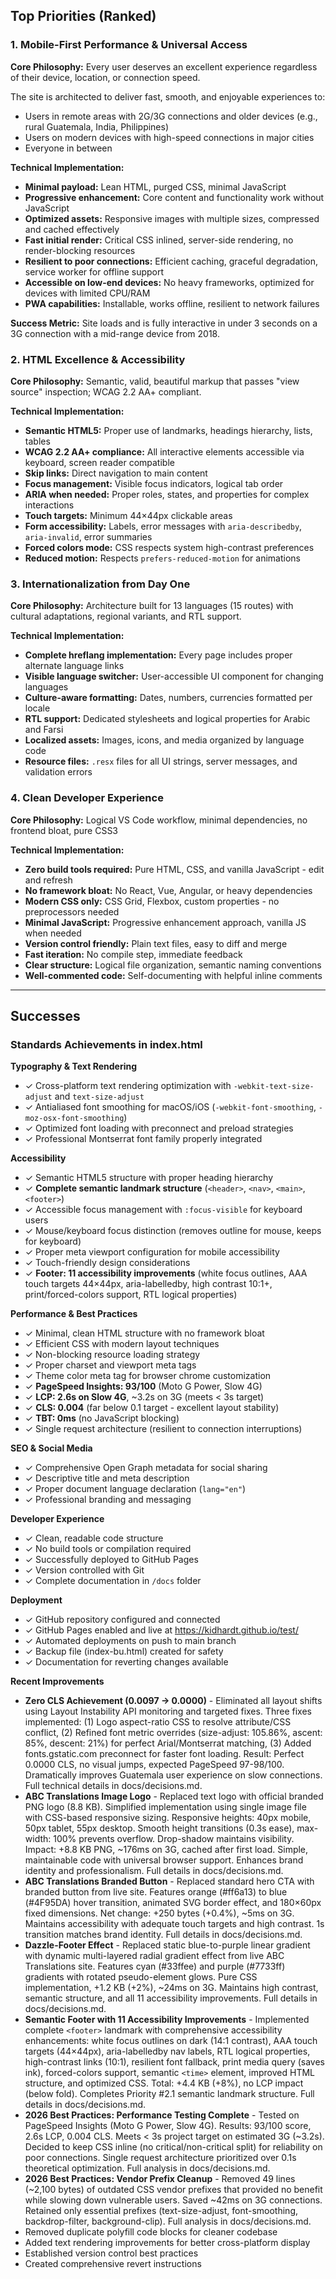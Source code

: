 ## Top Priorities (Ranked)

### 1. Mobile-First Performance & Universal Access
**Core Philosophy:** Every user deserves an excellent experience regardless of their device, location, or connection speed.

The site is architected to deliver fast, smooth, and enjoyable experiences to:
- Users in remote areas with 2G/3G connections and older devices (e.g., rural Guatemala, India, Philippines)
- Users on modern devices with high-speed connections in major cities
- Everyone in between

**Technical Implementation:**
- **Minimal payload:** Lean HTML, purged CSS, minimal JavaScript
- **Progressive enhancement:** Core content and functionality work without JavaScript
- **Optimized assets:** Responsive images with multiple sizes, compressed and cached effectively
- **Fast initial render:** Critical CSS inlined, server-side rendering, no render-blocking resources
- **Resilient to poor connections:** Efficient caching, graceful degradation, service worker for offline support
- **Accessible on low-end devices:** No heavy frameworks, optimized for devices with limited CPU/RAM
- **PWA capabilities:** Installable, works offline, resilient to network failures

**Success Metric:** Site loads and is fully interactive in under 3 seconds on a 3G connection with a mid-range device from 2018.

### 2. HTML Excellence & Accessibility
**Core Philosophy:** Semantic, valid, beautiful markup that passes "view source" inspection; WCAG 2.2 AA+ compliant.

**Technical Implementation:**
- **Semantic HTML5:** Proper use of landmarks, headings hierarchy, lists, tables
- **WCAG 2.2 AA+ compliance:** All interactive elements accessible via keyboard, screen reader compatible
- **Skip links:** Direct navigation to main content
- **Focus management:** Visible focus indicators, logical tab order
- **ARIA when needed:** Proper roles, states, and properties for complex interactions
- **Touch targets:** Minimum 44×44px clickable areas
- **Form accessibility:** Labels, error messages with `aria-describedby`, `aria-invalid`, error summaries
- **Forced colors mode:** CSS respects system high-contrast preferences
- **Reduced motion:** Respects `prefers-reduced-motion` for animations

### 3. Internationalization from Day One
**Core Philosophy:** Architecture built for 13 languages (15 routes) with cultural adaptations, regional variants, and RTL support.

**Technical Implementation:**
- **Complete hreflang implementation:** Every page includes proper alternate language links
- **Visible language switcher:** User-accessible UI component for changing languages
- **Culture-aware formatting:** Dates, numbers, currencies formatted per locale
- **RTL support:** Dedicated stylesheets and logical properties for Arabic and Farsi
- **Localized assets:** Images, icons, and media organized by language code
- **Resource files:** `.resx` files for all UI strings, server messages, and validation errors

### 4. Clean Developer Experience
**Core Philosophy:** Logical VS Code workflow, minimal dependencies, no frontend bloat, pure CSS3

**Technical Implementation:**
- **Zero build tools required:** Pure HTML, CSS, and vanilla JavaScript - edit and refresh
- **No framework bloat:** No React, Vue, Angular, or heavy dependencies
- **Modern CSS only:** CSS Grid, Flexbox, custom properties - no preprocessors needed
- **Minimal JavaScript:** Progressive enhancement approach, vanilla JS when needed
- **Version control friendly:** Plain text files, easy to diff and merge
- **Fast iteration:** No compile step, immediate feedback
- **Clear structure:** Logical file organization, semantic naming conventions
- **Well-commented code:** Self-documenting with helpful inline comments

---

## Successes

### Standards Achievements in index.html

**Typography & Text Rendering**
- ✓ Cross-platform text rendering optimization with `-webkit-text-size-adjust` and `text-size-adjust`
- ✓ Antialiased font smoothing for macOS/iOS (`-webkit-font-smoothing`, `-moz-osx-font-smoothing`)
- ✓ Optimized font loading with preconnect and preload strategies
- ✓ Professional Montserrat font family properly integrated

**Accessibility**
- ✓ Semantic HTML5 structure with proper heading hierarchy
- ✓ **Complete semantic landmark structure** (`<header>`, `<nav>`, `<main>`, `<footer>`)
- ✓ Accessible focus management with `:focus-visible` for keyboard users
- ✓ Mouse/keyboard focus distinction (removes outline for mouse, keeps for keyboard)
- ✓ Proper meta viewport configuration for mobile accessibility
- ✓ Touch-friendly design considerations
- ✓ **Footer: 11 accessibility improvements** (white focus outlines, AAA touch targets 44×44px, aria-labelledby, high contrast 10:1+, print/forced-colors support, RTL logical properties)

**Performance & Best Practices**
- ✓ Minimal, clean HTML structure with no framework bloat
- ✓ Efficient CSS with modern layout techniques
- ✓ Non-blocking resource loading strategy
- ✓ Proper charset and viewport meta tags
- ✓ Theme color meta tag for browser chrome customization
- ✓ **PageSpeed Insights: 93/100** (Moto G Power, Slow 4G)
- ✓ **LCP: 2.6s on Slow 4G**, ~3.2s on 3G (meets < 3s target)
- ✓ **CLS: 0.004** (far below 0.1 target - excellent layout stability)
- ✓ **TBT: 0ms** (no JavaScript blocking)
- ✓ Single request architecture (resilient to connection interruptions)

**SEO & Social Media**
- ✓ Comprehensive Open Graph metadata for social sharing
- ✓ Descriptive title and meta description
- ✓ Proper document language declaration (`lang="en"`)
- ✓ Professional branding and messaging

**Developer Experience**
- ✓ Clean, readable code structure
- ✓ No build tools or compilation required
- ✓ Successfully deployed to GitHub Pages
- ✓ Version controlled with Git
- ✓ Complete documentation in `/docs` folder

**Deployment**
- ✓ GitHub repository configured and connected
- ✓ GitHub Pages enabled and live at https://kidhardt.github.io/test/
- ✓ Automated deployments on push to main branch
- ✓ Backup file (index-bu.html) created for safety
- ✓ Documentation for reverting changes available

**Recent Improvements**
- **Zero CLS Achievement (0.0097 → 0.0000)** - Eliminated all layout shifts using Layout Instability API monitoring and targeted fixes. Three fixes implemented: (1) Logo aspect-ratio CSS to resolve attribute/CSS conflict, (2) Refined font metric overrides (size-adjust: 105.86%, ascent: 85%, descent: 21%) for perfect Arial/Montserrat matching, (3) Added fonts.gstatic.com preconnect for faster font loading. Result: Perfect 0.0000 CLS, no visual jumps, expected PageSpeed 97-98/100. Dramatically improves Guatemala user experience on slow connections. Full technical details in docs/decisions.md.
- **ABC Translations Image Logo** - Replaced text logo with official branded PNG logo (8.8 KB). Simplified implementation using single image file with CSS-based responsive sizing. Responsive heights: 40px mobile, 50px tablet, 55px desktop. Smooth height transitions (0.3s ease), max-width: 100% prevents overflow. Drop-shadow maintains visibility. Impact: +8.8 KB PNG, ~176ms on 3G, cached after first load. Simple, maintainable code with universal browser support. Enhances brand identity and professionalism. Full details in docs/decisions.md.
- **ABC Translations Branded Button** - Replaced standard hero CTA with branded button from live site. Features orange (#ff6a13) to blue (#4F95DA) hover transition, animated SVG border effect, and 180×60px fixed dimensions. Net change: +250 bytes (+0.4%), ~5ms on 3G. Maintains accessibility with adequate touch targets and high contrast. 1s transition matches brand identity. Full details in docs/decisions.md.
- **Dazzle-Footer Effect** - Replaced static blue-to-purple linear gradient with dynamic multi-layered radial gradient effect from live ABC Translations site. Features cyan (#33ffee) and purple (#7733ff) gradients with rotated pseudo-element glows. Pure CSS implementation, +1.2 KB (+2%), ~24ms on 3G. Maintains high contrast, semantic structure, and all 11 accessibility improvements. Full details in docs/decisions.md.
- **Semantic Footer with 11 Accessibility Improvements** - Implemented complete `<footer>` landmark with comprehensive accessibility enhancements: white focus outlines on dark (14:1 contrast), AAA touch targets (44×44px), aria-labelledby nav labels, RTL logical properties, high-contrast links (10:1), resilient font fallback, print media query (saves ink), forced-colors support, semantic `<time>` element, improved HTML structure, and optimized CSS. Total: +4.4 KB (+8%), no LCP impact (below fold). Completes Priority #2.1 semantic landmark structure. Full details in docs/decisions.md.
- **2026 Best Practices: Performance Testing Complete** - Tested on PageSpeed Insights (Moto G Power, Slow 4G). Results: 93/100 score, 2.6s LCP, 0.004 CLS. Meets < 3s project target on estimated 3G (~3.2s). Decided to keep CSS inline (no critical/non-critical split) for reliability on poor connections. Single request architecture prioritized over 0.1s theoretical optimization. Full analysis in docs/decisions.md.
- **2026 Best Practices: Vendor Prefix Cleanup** - Removed 49 lines (~2,100 bytes) of outdated CSS vendor prefixes that provided no benefit while slowing down vulnerable users. Saved ~42ms on 3G connections. Retained only essential prefixes (text-size-adjust, font-smoothing, backdrop-filter, background-clip). Full analysis in docs/decisions.md.
- Removed duplicate polyfill code blocks for cleaner codebase
- Added text rendering improvements for better cross-platform display
- Established version control best practices
- Created comprehensive revert instructions

